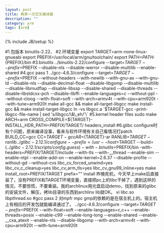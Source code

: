 ```yaml
---
layout: post
title: 再来一次交叉编译器
description: ""
category: arm
tags: [arm]
---
```

{% include JB/setup %}

#1.包版本
binutils-2.22、
#2.环境变量
    export TARGET=arm-none-linux-gnueabi
    export PREFIX=/usr/local/arm/gnu/toolchain/
    export PATH=$PATH:${PREFIX}/bin
#3.binutils
    ../binutils-2.22/configure --target=$TARGET --prefix=$PREFIX --disable-nls --disable-werror --disable-multilib --enable-shared
#4.gcc pass 1
    ../gcc-4.6.3/configure --target=$TARGET --prefix=$PREFIX --without-headers --with-newlib --with-gnu-as --with-gnu-ld --disable-nls --disable-decimal-float --disable-libgomp --disable-multilib --disable-libmudflap --disable-libssp --disable-shared --disable-threads --disable-libstdcxx-pch --disable-libffi --enable-languages=c --without-ppl --without-cloog --with-float=soft --with-arch=armv4t --with-cpu=arm920t --with-tune=arm920t
    make all-gcc && make all-target-libgcc
    make install-gcc && make install-target-libgcc
    ln -vs libgcc.a \`$TARGET-gcc -print-libgcc-file-name | sed 's/libgcc/\&\_eh/'\`
#5.kernel header files
    sudo make ARCH=arm CROSS_COMPILE=${TARGET}- INSTALL_HDR_PATH=$PREFIX/$TARGET/ headers_install
#6.glibc
configure时有个问题，原来编译没事，看来与软件环境有关自己看情况打patch
    BUILD_CC=gcc CC=${TARGET}-gcc AR=${TARGET}-ar RANLIB=${TARGET}-ranlib ../glibc-2.12.1/configure --prefix=/usr --host=$TARGET --build=$(../glibc-2.12.1/scripts/config.guess) -with-binutils=$PREFIX/bin -with-headers=$PREFIX/$TARGET/include --with-tls --with-\__thread --enable-sim --enable-ntpl --enable-add-on --enable-kernel=2.6.37 --disable-profile --without-gd --without-cvs libc_cv_forced_unwind=yes libc_cv_c_cleanup=yes libc_cv_arm_tls=yes libc_cv_gnu99_inline=yes
    make install_root=$PREFIX/$TARGET prefix="" install
昨晚死机，今天早上make后直接装了，没有PREFIX和TARGET环境变量，直接把pc上的libc干掉了，遇到这样的情况，不要惊慌，不要重装。我的archlinux用光盘启动demo，找到原来的glibc的安装文件，解压，拷lib目录的东西到archlinx lib就OK。
    vi libc.so libpthread.so
#gcc pass 2
对mpfr mpc gmp的依赖的是在宿主机上的。宿主机上有相应的开发包就能编译通过了。
    ../gcc-4.6.3/configure --target=$TARGET -prefix=$PREFIX --with-float=soft --enable-languages=c,c++ --enable-threads=posix --enable-c99 --enable-long-long --enable-shared --enable-\__cxa_atexit --enable-nls --disable-libgomp --with-arch=armv4t --with-cpu=arm920t --with-tune=arm920t
